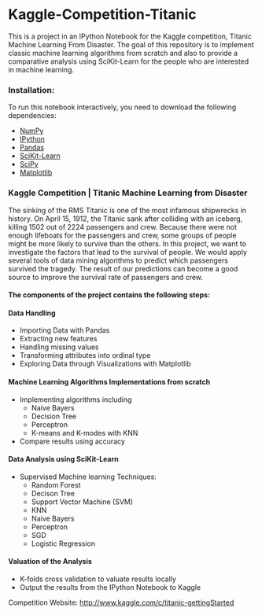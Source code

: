 # Kaggle-Competition-Titanic

This is a project in an IPython Notebook for the Kaggle competition, Titanic Machine Learning From Disaster. The goal of this repository is to implement classic machine learning algorithms from scratch and also to provide a comparative analysis using SciKit-Learn for the people who are interested in machine learning.

###   Installation:

To run this notebook interactively, you need to download the following dependencies:
* [NumPy](http://www.numpy.org/)
* [IPython](http://ipython.org/)
* [Pandas](http://pandas.pydata.org/)
* [SciKit-Learn](http://scikit-learn.org/stable/)
* [SciPy](http://www.scipy.org/)
* [Matplotlib](http://matplotlib.org/)


###   Kaggle Competition | Titanic Machine Learning from Disaster

The sinking of the RMS Titanic is one of the most infamous shipwrecks in history.  On April 15, 1912, the Titanic sank after colliding with an iceberg, killing 1502 out of 2224 passengers and crew. Because there were not enough lifeboats for the passengers and crew, some groups of people might be more likely to survive than the others. In this project, we want to investigate the factors that lead to the survival of people. We would apply several tools of data mining algorithms to predict which passengers survived the tragedy. The result of our predictions can become a good source to improve the survival rate of passengers and crew.

####  The components of the project contains the following steps:
####  Data Handling
*   Importing Data with Pandas
*   Extracting new features
*   Handling missing values 
*   Transforming attributes into ordinal type
*   Exploring Data through Visualizations with Matplotlib

####  Machine Learning Algorithms Implementations from scratch
*   Implementing algorithms including 
      - Naive Bayers
      - Decision Tree
      - Perceptron
      - K-means and K-modes with KNN 
*   Compare results using accuracy

####  Data Analysis using SciKit-Learn
*    Supervised Machine learning Techniques:
      - Random Forest 
      - Decison Tree
      - Support Vector Machine (SVM)
      - KNN
      - Naive Bayers
      - Perceptron
      - SGD
      - Logistic Regression

####  Valuation of the Analysis
*   K-folds cross validation to valuate results locally
*   Output the results from the IPython Notebook to Kaggle

Competition Website: http://www.kaggle.com/c/titanic-gettingStarted
